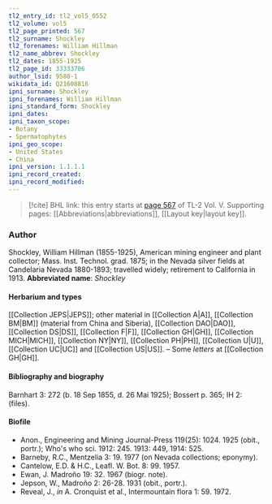 ```yaml
---
tl2_entry_id: tl2_vol5_0552
tl2_volume: vol5
tl2_page_printed: 567
tl2_surname: Shockley
tl2_forenames: William Hillman
tl2_name_abbrev: Shockley
tl2_dates: 1855-1925
tl2_page_id: 33333706
author_lsid: 9588-1
wikidata_id: Q21608816
ipni_surname: Shockley
ipni_forenames: William Hillman
ipni_standard_form: Shockley
ipni_dates: 
ipni_taxon_scope: 
- Botany
- Spermatophytes
ipni_geo_scope: 
- United States
- China
ipni_version: 1.1.1.1
ipni_record_created: 
ipni_record_modified:
---
```



> [!cite] BHL link: this entry starts at [page 567](https://www.biodiversitylibrary.org/page/33333706) of TL-2 Vol. V.
> Supporting pages: [[Abbreviations|abbreviations]], [[Layout key|layout key]].

### Author

Shockley, William Hillman (1855-1925), American mining engineer and plant collector; Mass. Inst. Technol. grad. 1875; in the Nevada silver fields at Candelaria Nevada 1880-1893; travelled widely; retirement to California in 1913. 
**Abbreviated name**: *Shockley*

#### Herbarium and types

[[Collection JEPS|JEPS]]; other material in [[Collection A|A]], [[Collection BM|BM]] (material from China and Siberia), [[Collection DAO|DAO]], [[Collection DS|DS]], [[Collection F|F]], [[Collection GH|GH]], [[Collection MICH|MICH]], [[Collection NY|NY]], [[Collection PH|PH]], [[Collection U|U]], [[Collection UC|UC]] and [[Collection US|US]]. – Some *letters* at [[Collection GH|GH]].

#### Bibliography and biography

Barnhart 3: 272 (b. 18 Sep 1855, d. 26 Mai 1925); Bossert p. 365; IH 2: (files).

#### Biofile

- Anon., Engineering and Mining Journal-Press 119(25): 1024. 1925 (obit., portr.); Who's who sci. 1912: 245. 1913: 449, 1914: 525.
- Barneby, R.C., Mentzelia 3: 19. 1977 (on Nevada collections; eponymy).
- Cantelow, E.D. & H.C., Leafl. W. Bot. 8: 99. 1957.
- Ewan, J. Madroño 19: 32. 1967 (biogr. note).
- Jepson, W., Madroño 2: 26-28. 1931 (obit., portr.).
- Reveal, J., *in* A. Cronquist et al., Intermountain flora 1: 59. 1972.

